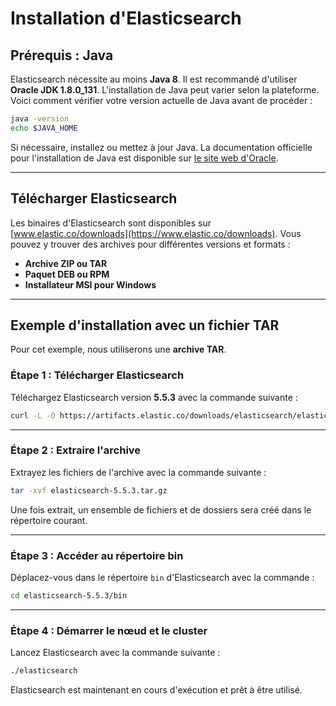 
# Installation d'Elasticsearch

## Prérequis : Java
Elasticsearch nécessite au moins **Java 8**. Il est recommandé d'utiliser **Oracle JDK 1.8.0_131**. L'installation de Java peut varier selon la plateforme. Voici comment vérifier votre version actuelle de Java avant de procéder :

```bash
java -version
echo $JAVA_HOME
```

Si nécessaire, installez ou mettez à jour Java. La documentation officielle pour l'installation de Java est disponible sur [le site web d'Oracle](https://www.oracle.com/java/technologies/javase-downloads.html).

---

## Télécharger Elasticsearch
Les binaires d'Elasticsearch sont disponibles sur [www.elastic.co/downloads](https://www.elastic.co/downloads). Vous pouvez y trouver des archives pour différentes versions et formats : 

- **Archive ZIP ou TAR**
- **Paquet DEB ou RPM**
- **Installateur MSI pour Windows**

---

## Exemple d'installation avec un fichier TAR
Pour cet exemple, nous utiliserons une **archive TAR**.

### Étape 1 : Télécharger Elasticsearch
Téléchargez Elasticsearch version **5.5.3** avec la commande suivante :

```bash
curl -L -O https://artifacts.elastic.co/downloads/elasticsearch/elasticsearch-5.5.3.tar.gz
```

---

### Étape 2 : Extraire l'archive
Extrayez les fichiers de l'archive avec la commande suivante :

```bash
tar -xvf elasticsearch-5.5.3.tar.gz
```

Une fois extrait, un ensemble de fichiers et de dossiers sera créé dans le répertoire courant.

---

### Étape 3 : Accéder au répertoire bin
Déplacez-vous dans le répertoire `bin` d'Elasticsearch avec la commande :

```bash
cd elasticsearch-5.5.3/bin
```

---

### Étape 4 : Démarrer le nœud et le cluster
Lancez Elasticsearch avec la commande suivante :

```bash
./elasticsearch
```

Elasticsearch est maintenant en cours d'exécution et prêt à être utilisé.

